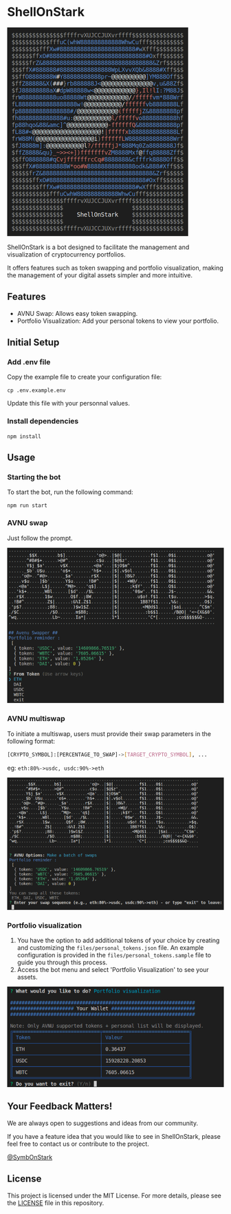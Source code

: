 # ShellOnStark

![Alt text](./images/image.png)

ShellOnStark is a bot designed to facilitate the management and visualization of cryptocurrency portfolios. 

It offers features such as token swapping and portfolio visualization, making the management of your digital assets simpler and more intuitive.

## Features

* AVNU Swap: Allows easy token swapping.
* Portfolio Visualization: Add your personal tokens to view your portfolio.

## Initial Setup

### Add .env file

Copy the example file to create your configuration file:
```
cp .env.example.env
```
Update this file with your personnal values.

### Install dependencies

```
npm install
```

## Usage

### Starting the bot

To start the bot, run the following command:
```
npm run start
```
### AVNU swap

Just follow the prompt.

![Alt text](images/avnu_swap.png)

### AVNU multiswap

To initiate a multiswap, users must provide their swap parameters in the following format:
```bash
[CRYPTO_SYMBOL]:[PERCENTAGE_TO_SWAP]->[TARGET_CRYPTO_SYMBOL], ...
```
eg:  `eth:80%->usdc, usdc:90%->eth`

![Alt text](images/avnu_multiswap.png)

### Portfolio visualization

1. You have the option to add additional tokens of your choice by creating and customizing the `files/personal_tokens.json` file. An example configuration is provided in the `files/personal_tokens.sample` file to guide you through this process.
2. Access the bot menu and select 'Portfolio Visualization' to see your assets.

![Portfolio](images/portfolio.png)

## Your Feedback Matters!

We are always open to suggestions and ideas from our community. 

If you have a feature idea that you would like to see in ShellOnStark, please feel free to contact us or contribute to the project.

[@SymbOnStark](https://twitter.com/SymbOnStark)

## License

This project is licensed under the MIT License. For more details, please see the [LICENSE](./LICENSE) file in this repository.